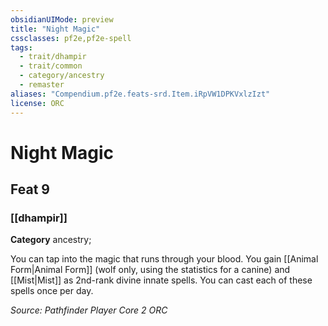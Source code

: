```yaml
---
obsidianUIMode: preview
title: "Night Magic"
cssclasses: pf2e,pf2e-spell
tags:
  - trait/dhampir
  - trait/common
  - category/ancestry
  - remaster
aliases: "Compendium.pf2e.feats-srd.Item.iRpVW1DPKVxlzIzt"
license: ORC
---
```

# Night Magic
## Feat 9
### [[dhampir]]

**Category** ancestry; 




You can tap into the magic that runs through your blood. You gain [[Animal Form|Animal Form]] (wolf only, using the statistics for a canine) and [[Mist|Mist]] as 2nd-rank divine innate spells. You can cast each of these spells once per day.

*Source: Pathfinder Player Core 2*
*ORC*